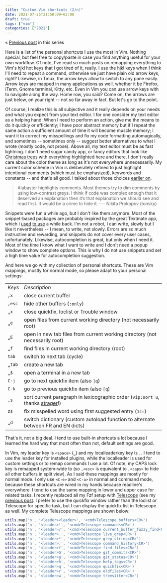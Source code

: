 ```yaml
---
title: "Custom Vim shortcuts (2/n)"
date: 2021-07-25T21:50:09+02:00
draft: true
tags: ["vim"]
categories: ["2021"]
---
```


« [Previous post](/post/modern-neovim/) in this series

Here is a list of the personal shortcuts I use the most in Vim. Nothing special, but feel free to copy/paste in case you find anything useful for your own workflow. Of note, I've read so much posts on remapping everything to Vim's hjkl hot keys that I got tired of it, really. I use the hjkl keys when I think I'll need to repeat a command, otherwise we just have plain old arrow keys, right? Likewise, in Tmux, the arrow keys allow to switch to any pane easily. Arrow keys are mapped in many applications as well, whether it be Firefox, iTerm, Gnome terminal, Kitty, etc. Even in Vim you can use arrow keys with <C-w> to navigate along the way. Home row, you said? Come on, the arrows are just below, on your right -- not so far away in fact. But let's go to the point.

Of course, I realize this is all subjective and it really depends on your needs and what you expect from your text editor. I for one consider my text editor as a helping hand: When I need to perform an action, give me the means to do it quickly or efficiently; I have poor abstract memory but if I repeat the same action a sufficient amount of time it will become muscle memory; I want it to correct my misspellings and fix my code formatting automagically, and sometimes -- sometimes only -- suggest better alternatives to what I wrote (mostly code, not prose). Above all, my text editor must be as fast lightning. I don't need sugar candy app, or fancy editors that look like [Christmas trees](https://arxiv.org/abs/2008.06030v2) with everything highlighted here and there. I don't really care about the color theme as long as it's not everywhere unnecessarily. My current color scheme in Vim is deliberately refined to just highlight intentional comments (which must be emphasized), keywords and constants -- and that's all good. I talked about those choices [earlier on](/post/monochrome-color-scheme/).

> Alabaster highlights comments. Most themes try to dim comments by using low-contrast greys. I think if code was complex enough that it deserved an explanation then it’s that explanation we should see and read first. It would be a crime to hide it. --- Nikita Prokopov (tonsky)

Snippets were fun a while ago, but I don't like them anymore. Most of the snippet-based packages are probably inspired by the great Textmate app, which I [used](/post/emacs-versus-textmate/) [to use](/post/textmate2/) a while back. I'm not a robot, I can write, slowly but I like it nevertheless -- I mean, to write, not slowly. Errors are so much instructive and rewarding, and snippets do not cover every user cases, unfortunately. Likewise, autocompletion is great, but only when I need it. Most of the time I know what I want to write and I don't need a popup window to show complete options. This is why I do not use snippets and set a high time value for autocompletion suggestion.

And here we go with my collection of personal shortcuts. These are Vim mappings, mostly for normal mode, so please adapt to your personal settings:

<table border="0">
<tbody>
<tr>
<td><em>Keys</em></td>
<td><em>Description</em></td>
</tr>
<tr><td><code>,x</code></td><td>close current buffer</td></tr>
<tr><td><code>,esc</code></td><td>hide other buffers (<code>:only</code>)</td></tr>
<tr><td><code>␣x</code></td><td>close quickfix, loclist or Trouble window</td></tr>
<tr><td><code>␣e</code></td><td>open files from current working directory (not necessarily root)</td></tr>
<tr><td><code>␣E</code></td><td>open in new tab files from current working directory (not necessarily root)</td></tr>
<tr><td><code>␣f</code></td><td>find files in current working directory (root)</td></tr>
<tr><td><code>tab</code></td><td>switch to next tab (cycle)</td></tr>
<tr><td><code>␣tab</code></td><td>create a new tab</td></tr>
<tr><td><code>␣$</code></td><td>open a terminal in a new tab</td></tr>
<tr><td><code>C-j</code></td><td>go to next quickfix item (also <code>]q</code>)</td></tr>
<tr><td><code>C-k</code></td><td>go to previous quickfix item (also <code>[q</code>)</td></tr>
<tr><td><code>,s</code></td><td>sort current paragraph in lexicographic order (<code>vip:sort u<CR></code>, thanks <a href="https://strager.net/essays.html">strager</a>!)</td></tr>
<tr><td><code>zs</code></td><td>fix misspelled word using first suggested entry (<code>1z=</code>)</td></tr>
<tr><td><code>␣d</code></td><td>switch dictionary (custom autoload function to alternate between FR and EN dicts)</td></tr>
</tbody>
</table>

That's it, not a big deal. I tend to use built-in shortcuts a lot because I learned the hard way that most often than not, default settings are good.

In Vim, my leader key is `<space>` (`␣`) and my localleaderkey key is `,`. I tend to use the leader key for installed plugins, while the localleader is used for custom settings or to remap commands I use a lot. Of note, my CAPS lock key is remapped system-wide to <Esc> (so `,<esc>` is equivalent to `,<caps>` to hide all other buffers in split view). As I said these mappings are mostly for normal mode. I only use `<C-e>` and `<C-a>` in normal and command mode, because these shortcuts are wired in my hands because readline's everywhere. I tend to use the same mapping in lower and upper case for related tasks. I recently replaced all my Fzf setup with [Telescope](https://github.com/nvim-telescope/telescope.nvim) (see my [previous post](/posts/modern-neovim/). I prefer to use the quickfix window rather than the loclist or Telescope for specific task, but I can display the quickfix list in Telescope as well. My complete Telescope mappings are shown below:

```lua
utils.map('n', '<leader><leader>', '<cmd>Telescope buffers<CR>')
utils.map('n', '<leader>!', '<cmd>Telescope commands<CR>')
utils.map('n', '<leader>/', '<cmd>Telescope current_buffer_fuzzy_find<CR>')
utils.map('n', '<leader>.', '<cmd>Telescope live_grep<CR>')
utils.map('n', '<leader>*', '<cmd>Telescope grep_string<CR>')
utils.map('n', '<leader>:', '<cmd>Telescope command_history<CR>')
utils.map('n', '<leader>f', '<cmd>Telescope find_files<CR>')
utils.map('n', '<leader>G', '<cmd>Telescope git_commits<CR>')
utils.map('n', '<leader>g', '<cmd>Telescope git_status<CR>')
utils.map('n', '<leader>h', '<cmd>Telescope help_tags<CR>')
utils.map('n', '<leader>q', '<cmd>Telescope quickfix<CR>')
utils.map('n', '<leader>r', '<cmd>Telescope oldfiles<CR>')
utils.map('n', '<leader>w', '<cmd>Telescope treesitter<CR>')
```

